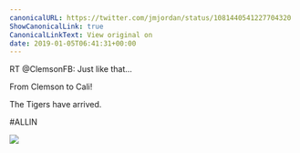 ```yaml
---
canonicalURL: https://twitter.com/jmjordan/status/1081440541227704320
ShowCanonicalLink: true
CanonicalLinkText: View original on
date: 2019-01-05T06:41:31+00:00
---
```

RT @ClemsonFB: Just like that...

From Clemson to Cali!

The Tigers have arrived.

#ALLIN

![](/images/1081440541227704320-DwHiS1GXQAAKq4q.jpg)